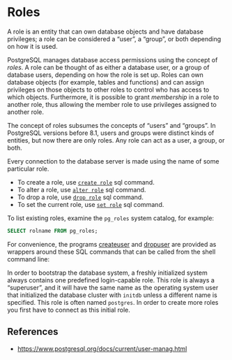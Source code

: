 # Roles

A role is an entity that can own database objects and have database privileges; a role can be considered a “user”, a “group”, or both depending on how it is used.

PostgreSQL manages database access permissions using the concept of _roles_. A role can be thought of as either a database user, or a group of database users, depending on how the role is set up. Roles can own database objects (for example, tables and functions) and can assign privileges on those objects to other roles to control who has access to which objects. Furthermore, it is possible to grant _membership_ in a role to another role, thus allowing the member role to use privileges assigned to another role.

The concept of roles subsumes the concepts of “users” and “groups”. In PostgreSQL versions before 8.1, users and groups were distinct kinds of entities, but now there are only roles. Any role can act as a user, a group, or both.

Every connection to the database server is made using the name of some particular role.

- To create a role, use [`create role`](postgres/commands/create-role.md) sql command.
- To alter a role, use [`alter role`](postgres/commands/alter-role) sql command.
- To drop a role, use [`drop role`](postgres/commands/drop-role) sql command.
- To set the current role, use [`set role`](postgres/commands/set-role) sql command.

To list existing roles, examine the `pg_roles` system catalog, for example:

```sql
SELECT rolname FROM pg_roles;
```

For convenience, the programs [createuser](https://www.postgresql.org/docs/current/app-createuser.html "createuser") and [dropuser](https://www.postgresql.org/docs/current/app-dropuser.html "dropuser") are provided as wrappers around these SQL commands that can be called from the shell command line:

In order to bootstrap the database system, a freshly initialized system always contains one predefined login-capable role. This role is always a “superuser”, and it will have the same name as the operating system user that initialized the database cluster with `initdb` unless a different name is specified. This role is often named `postgres`. In order to create more roles you first have to connect as this initial role.

## References

- https://www.postgresql.org/docs/current/user-manag.html
